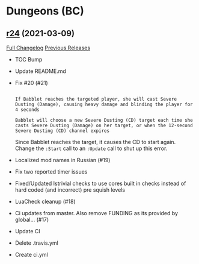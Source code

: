 # <DBM> Dungeons (BC)

## [r24](https://github.com/DeadlyBossMods/DBM-Dungeons/tree/r24) (2021-03-09)
[Full Changelog](https://github.com/DeadlyBossMods/DBM-Dungeons/compare/r23...r24) [Previous Releases](https://github.com/DeadlyBossMods/DBM-Dungeons/releases)

- TOC Bump  
- Update README.md  
- Fix #20 (#21)  
    ```  
    If Babblet reaches the targeted player, she will cast Severe Dusting (Damage), causing heavy damage and blinding the player for 4 seconds  
    Babblet will choose a new Severe Dusting (CD) target each time she casts Severe Dusting (Damage) on her target, or when the 12-second Severe Dusting (CD) channel expires  
    ```  
    Since Babblet reaches the target, it causes the CD to start again. Change the `:Start` call to an `:Update` call to shut up this error.  
- Localized mod names in Russian (#19)  
- Fix two reported timer issues  
- Fixed/Updated Istrivial checks to use cores built in checks instead of hard coded (and incorrect) pre squish levels  
- LuaCheck cleanup (#18)  
- Ci updates from master. Also remove FUNDING as its provided by global… (#17)  
- Update CI  
- Delete .travis.yml  
- Create ci.yml  